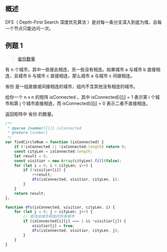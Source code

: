 ## 概述

DFS（ Depth-First Search 深度优先算法 ）是对每一条分支深入到底为值，且每一个节点只能访问一次。

## 例题 1

> [省份数量](https://leetcode-cn.com/problems/number-of-provinces)

有 n 个城市，其中一些彼此相连，另一些没有相连。如果城市 a 与城市 b 直接相连，且城市 b 与城市 c 直接相连，那么城市 a 与城市 c 间接相连。

省份 是一组直接或间接相连的城市，组内不含其他没有相连的城市。

给你一个 n x n 的矩阵 isConnected ，其中 isConnected[i][j] = 1 表示第 i 个城市和第 j 个城市直接相连，而 isConnected[i][j] = 0 表示二者不直接相连。

返回矩阵中 省份 的数量。

```js
/**
 * @param {number[][]} isConnected
 * @return {number}
 */
var findCircleNum = function (isConnected) {
    if (!isConnected || !isConnected.length) return 0;
    const cityLen = isConnected.length;
    let result = 0;
    const visitior = new Array(cityLen).fill(false);
    for (let i = 0; i < cityLen; i++) {
        if (!visitior[i]) {
            ++result;
            dfs(isConnected, visitior, cityLen, i);
        }
    }
    return result;
};

function dfs(isConnected, visitior, cityLen, i) {
    for (let j = 0; j < cityLen; j++) {
        // 查找该城市相连的所有城市
        if (isConnected[i][j] === 1 && !visitior[j]) {
            visitior[j] = true;
            dfs(isConnected, visitior, cityLen, j);
        }
    }
}
```
